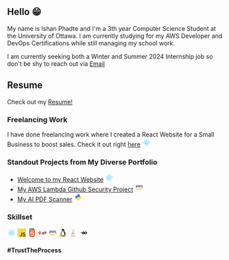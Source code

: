 ## Hello :grin:

<!--
**IshanPhadte776/IshanPhadte776** is a ✨ _special_ ✨ repository because its `README.md` (this file) appears on your GitHub profile.


-->

My name is Ishan Phadte and I'm a 3th year Computer Science Student at the University of Ottawa. I am currently studying for my AWS Developer and DevOps Certifications while still managing my school work. 

I am currently seeking both a Winter and Summer 2024 Internship job so don't be shy to reach out via [Email](mailto:ishanphadte@gmail.com)

## Resume 

Check out my [Resume!](https://github.com/IshanPhadte776/IshanPhadte776/blob/main/ShawnPhadteResume.pdf)

### Freelancing Work

I have done freelancing work where I created a React Website for a Small Business to boost sales. Check it out right [here](https://the-soaring-artist-website.vercel.app/) <code><img height="20" src="https://raw.githubusercontent.com/github/explore/80688e429a7d4ef2fca1e82350fe8e3517d3494d/topics/react/react.png"></code>

### Standout Projects from My Diverse Portfolio

- [Welcome to my React Website](https://ishan-next-react-website.vercel.app/) <code><img height="20" src="https://raw.githubusercontent.com/github/explore/80688e429a7d4ef2fca1e82350fe8e3517d3494d/topics/react/react.png"></code>
- [My AWS Lambda Github Security Project](https://github.com/IshanPhadte776/LambdaEventTriggering) <code><img height="20" src="https://raw.githubusercontent.com/github/explore/80688e429a7d4ef2fca1e82350fe8e3517d3494d/topics/aws/aws.png"></code>
- [My AI PDF Scanner](https://github.com/IshanPhadte776/PDFQuestionScanner) <code><img height="20" src="https://raw.githubusercontent.com/github/explore/80688e429a7d4ef2fca1e82350fe8e3517d3494d/topics/python/python.png"></code>


### Skillset
<code><img height="20" src="https://raw.githubusercontent.com/github/explore/80688e429a7d4ef2fca1e82350fe8e3517d3494d/topics/react/react.png"></code>
<code><img height="20" src="https://raw.githubusercontent.com/github/explore/5c058a388828bb5fde0bcafd4bc867b5bb3f26f3/topics/javascript/javascript.png"></code>
<code><img height="20" src="https://raw.githubusercontent.com/github/explore/80688e429a7d4ef2fca1e82350fe8e3517d3494d/topics/html/html.png"></code>
<code><img height="20" src="https://raw.githubusercontent.com/github/explore/80688e429a7d4ef2fca1e82350fe8e3517d3494d/topics/git/git.png"></code>
<code><img height="20" src="https://raw.githubusercontent.com/github/explore/80688e429a7d4ef2fca1e82350fe8e3517d3494d/topics/aws/aws.png"></code>
<code><img height="20" src="https://raw.githubusercontent.com/github/explore/80688e429a7d4ef2fca1e82350fe8e3517d3494d/topics/linux/linux.png"></code>
<code><img height="20" src="https://raw.githubusercontent.com/github/explore/80688e429a7d4ef2fca1e82350fe8e3517d3494d/topics/java/java.png"></code>
<code><img height="20" src="https://raw.githubusercontent.com/github/explore/80688e429a7d4ef2fca1e82350fe8e3517d3494d/topics/go/go.png"></code>



 
#### #TrustTheProcess
